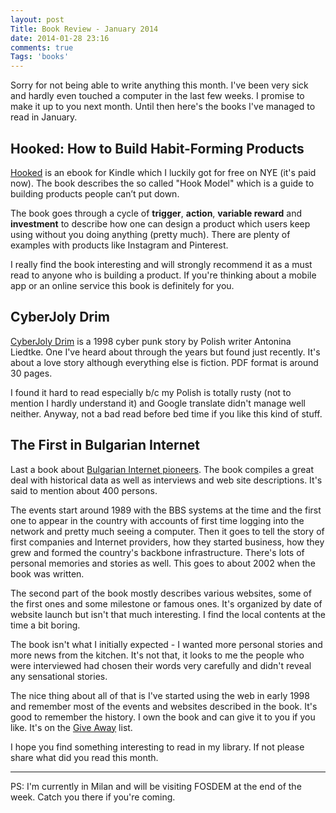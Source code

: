 ```yaml
---
layout: post
Title: Book Review - January 2014
date: 2014-01-28 23:16
comments: true
Tags: 'books'
---
```


Sorry for not being able to write anything this month. I've been very sick
and hardly even touched a computer in the last few weeks. I promise to make
it up to you next month. Until then here's the books I've managed to read in
January.


Hooked: How to Build Habit-Forming Products
-------------------------------------------

[Hooked](http://amzn.to/1erRrnb) is an ebook for Kindle which I luckily got for
free on NYE (it's paid now). The book describes the so called "Hook Model"
which is a guide to building products people can’t put down. 

The book goes through a cycle of **trigger**, **action**, **variable reward** and
**investment** to describe how one can design a product which users keep using
without you doing anything (pretty much). There are plenty of examples with products
like Instagram and Pinterest.

I really find the book interesting and will strongly recommend it as a must read
to anyone who is building a product. If you're thinking about a mobile app or an
online service this book is definitely for you.


CyberJoly Drim
---------------

[CyberJoly Drim](http://hell.pl/nina/carramba.htm) is a 1998 cyber punk story by
Polish writer Antonina Liedtke. One I've heard about through the years but found
just recently. It's about a love story although everything else is fiction. PDF format
is around 30 pages.

I found it hard to read especially b/c my Polish is totally rusty (not to mention I hardly
understand it) and Google translate didn't manage well neither. Anyway, not a bad read
before bed time if you like this kind of stuff.


The First in Bulgarian Internet
--------------------------------

Last a book about 
[Bulgarian Internet pioneers](https://www.goodreads.com/book/show/13398350). The book
compiles a great deal with historical data as well as interviews and web site descriptions.
It's said to mention about 400 persons. 

The events start around 1989 with the BBS systems at the time and the first one to appear in
the country with accounts of first time logging into the network and pretty much seeing a
computer. Then it goes to tell the story of first companies and Internet providers, how they
started business, how they grew and formed the country's backbone infrastructure. There's
lots of personal memories and stories as well. This goes to about 2002 when the book
was written.


The second part of the book mostly describes various websites, some of the first ones and
some milestone or famous ones. It's organized by date of website launch but isn't that much
interesting. I find the local contents at the time a bit boring.


The book isn't what I initially expected - I wanted more personal stories and more news from
the kitchen. It's not that, it looks to me the people who were interviewed had chosen their
words very carefully and didn't reveal any sensational stories.

The nice thing about all of that is I've started using the web in early 1998 and remember
most of the events and websites described in the book. It's good to remember the history.
I own the book and can give it to you if you like. It's on the [Give Away](/blog/2013/04/05/give-away-list/)
list.



I hope you find something interesting to read in my library. If not please share what did you
read this month.

---

PS: I'm currently in Milan and will be visiting FOSDEM at the end of the week. Catch
you there if you're coming.

